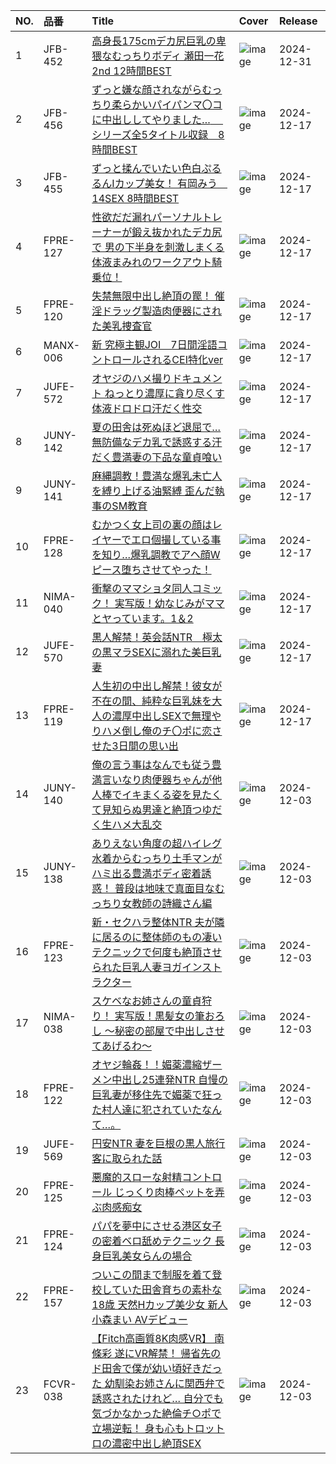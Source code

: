 |NO.|品番|Title|Cover|Release|
|:---|:---|:---|:---|:---|
1|JFB-452|[高身長175cmデカ尻巨乳の卑猥なむっちりボディ 瀬田一花 2nd 12時間BEST](https://www.avmoive.top/index.php/archives/38263/)|![image](https://cdn.up-timely.com/image/12/content/77083/zARW5X2r6X8NknsHilk6liCTXg5LqSHdiakcWKLb.jpg)|2024-12-31
2|JFB-456|[ずっと嫌な顔されながらむっちり柔らかいパイパンマ〇コに中出ししてやりました…　 シリーズ全5タイトル収録　8時間BEST](https://www.avmoive.top/index.php/archives/38275/)|![image](https://cdn.up-timely.com/image/12/content/76939/VfsNQ99gyIbTVEbOzYUOvwyAyFY8TliDceLdQ12Y.jpg)|2024-12-17
3|JFB-455|[ずっと揉んでいたい色白ぷるるんIカップ美女！ 有岡みう　14SEX 8時間BEST](https://www.avmoive.top/index.php/archives/38274/)|![image](https://cdn.up-timely.com/image/12/content/76938/zZgI4IF8xIpkGuv6B9I86AMQq3g6nfUWNHd9p6yt.jpg)|2024-12-17
4|FPRE-127|[性欲だだ漏れパーソナルトレーナーが鍛え抜かれたデカ尻で 男の下半身を刺激しまくる体液まみれのワークアウト騎乗位！](https://www.avmoive.top/index.php/archives/38273/)|![image](https://cdn.up-timely.com/image/12/content/76934/jJrxuOZfSpX0DEmPPupiIUuypN9tv6AJJ6lSTR4R.jpg)|2024-12-17
5|FPRE-120|[失禁無限中出し絶頂の罠！ 催淫ドラッグ製造肉便器にされた美乳捜査官](https://www.avmoive.top/index.php/archives/38272/)|![image](https://cdn.up-timely.com/image/12/content/76937/PP3Ii6Jik2EPiWfTZdjp03nwc5CEljk0G8Vf2SSv.jpg)|2024-12-17
6|MANX-006|[新 究極主観JOI　7日間淫語コントロールされるCEI特化ver](https://www.avmoive.top/index.php/archives/38271/)|![image](https://cdn.up-timely.com/image/12/content/76944/AtSFqLbBBUhh8TgHMEUdYMdAUpjGtXGQv4MvupiZ.jpg)|2024-12-17
7|JUFE-572|[オヤジのハメ撮りドキュメント ねっとり濃厚に貪り尽くす体液ドロドロ汗だく性交](https://www.avmoive.top/index.php/archives/38270/)|![image](https://cdn.up-timely.com/image/12/content/76941/GxN5kawd62MyBxfMtKARGCzSNziuX39SmrbVF0Hr.jpg)|2024-12-17
8|JUNY-142|[夏の田舎は死ぬほど退屈で…無防備なデカ乳で誘惑する汗だく豊満妻の下品な童貞喰い](https://www.avmoive.top/index.php/archives/38269/)|![image](https://cdn.up-timely.com/image/12/content/76943/IurDecF1FAfxAJkuqAPPaS301HMi9EsdOVgxSJgg.jpg)|2024-12-17
9|JUNY-141|[麻縄調教！豊満な爆乳未亡人を縛り上げる油緊縛 歪んだ執事のSM教育](https://www.avmoive.top/index.php/archives/38268/)|![image](https://cdn.up-timely.com/image/12/content/76942/hnrQ03i0N4j5NrD2wvM5ncxMvcPMKgQpjnVfMYBX.jpg)|2024-12-17
10|FPRE-128|[むかつく女上司の裏の顔はレイヤーでエロ個撮している事を知り…爆乳調教でアヘ顔Wピース堕ちさせてやった！](https://www.avmoive.top/index.php/archives/38267/)|![image](https://cdn.up-timely.com/image/12/content/76935/sd3KSgAhmUU9kSyrfunxJDRuP2HDNxQkPOcRClBF.jpg)|2024-12-17
11|NIMA-040|[衝撃のママショタ同人コミック！ 実写版！幼なじみがママとヤっています。1＆2](https://www.avmoive.top/index.php/archives/38266/)|![image](https://cdn.up-timely.com/image/12/content/76945/628dVRVcxavhDn2winw13r7mYZyX5584kRM6z0Cp.jpg)|2024-12-17
12|JUFE-570|[黒人解禁！英会話NTR　極太の黒マラSEXに溺れた美巨乳妻](https://www.avmoive.top/index.php/archives/38265/)|![image](https://cdn.up-timely.com/image/12/content/76940/gKQp3PKTFcXlrlHOeWiZPw9C0I6IXjILhSnxDtjt.jpg)|2024-12-17
13|FPRE-119|[人生初の中出し解禁！彼女が不在の間、純粋な巨乳妹を大人の濃厚中出しSEXで無理やりハメ倒し俺のチ〇ポに恋させた3日間の思い出](https://www.avmoive.top/index.php/archives/38264/)|![image](https://cdn.up-timely.com/image/12/content/76936/JSRGbadNCA6G7DmxzBAwFm3ViW2LEBh1BgLTp92Y.jpg)|2024-12-17
14|JUNY-140|[俺の言う事はなんでも従う豊満言いなり肉便器ちゃんが他人棒でイキまくる姿を見たくて見知らぬ男達と絶頂つゆだく生ハメ大乱交](https://www.avmoive.top/index.php/archives/38285/)|![image](https://cdn.up-timely.com/image/12/content/76670/iRNFm1BCXznVVvctxTvBRxoOvQEndHO0J040Rcim.jpg)|2024-12-03
15|JUNY-138|[ありえない角度の超ハイレグ水着からむっちり土手マンがハミ出る豊満ボディ密着誘惑！ 普段は地味で真面目なむっちり女教師の詩織さん編](https://www.avmoive.top/index.php/archives/38284/)|![image](https://cdn.up-timely.com/image/12/content/76669/MCwa4mOrQbNoDrQZ9Z2k1QElN9qmGp0hKJGuiLdn.jpg)|2024-12-03
16|FPRE-123|[新・セクハラ整体NTR 夫が隣に居るのに整体師のもの凄いテクニックで何度も絶頂させられた巨乳人妻ヨガインストラクター](https://www.avmoive.top/index.php/archives/38283/)|![image](https://cdn.up-timely.com/image/12/content/76663/pxCDnInqDqNYOaSB1zreTUkmirgJKy7ZyrLb696S.jpg)|2024-12-03
17|NIMA-038|[スケベなお姉さんの童貞狩り！ 実写版！黒髪女の筆おろし ～秘密の部屋で中出しさせてあげるわ～](https://www.avmoive.top/index.php/archives/38282/)|![image](https://cdn.up-timely.com/image/12/content/76671/h4gn0An4caEO4qlFyLp8lZ8D6tYQghXLrQVhY4Dl.jpg)|2024-12-03
18|FPRE-122|[オヤジ輪姦！！媚薬濃縮ザーメン中出し25連発NTR 自慢の巨乳妻が移住先で媚薬で狂った村人達に犯されていたなんて…。](https://www.avmoive.top/index.php/archives/38281/)|![image](https://cdn.up-timely.com/image/12/content/76662/lCOuZru5xA3GLBvYdDvgSAxzAnYxdBvl1jbRU7aM.jpg)|2024-12-03
19|JUFE-569|[円安NTR 妻を巨根の黒人旅行客に取られた話](https://www.avmoive.top/index.php/archives/38280/)|![image](https://cdn.up-timely.com/image/12/content/76668/3Hpl4aZzlgr1DGHFE5RdThtZ4ALmRabwbPUW7ioe.jpg)|2024-12-03
20|FPRE-125|[悪魔的スローな射精コントロール じっくり肉棒ペットを弄ぶ肉感痴女](https://www.avmoive.top/index.php/archives/38279/)|![image](https://cdn.up-timely.com/image/12/content/76665/TyFEwdTu5z72F4sjawZkv7BYtZeg9PFKhGivPpEB.jpg)|2024-12-03
21|FPRE-124|[パパを夢中にさせる港区女子の密着ベロ舐めテクニック 長身巨乳美女らんの場合](https://www.avmoive.top/index.php/archives/38278/)|![image](https://cdn.up-timely.com/image/12/content/76664/eSbgSzE6XIcqbpMZzJFXhWNVGV1Qmfo93SbQsuCp.jpg)|2024-12-03
22|FPRE-157|[ついこの間まで制服を着て登校していた田舎育ちの素朴な18歳 天然Hカップ美少女 新人 小森まい AVデビュー](https://www.avmoive.top/index.php/archives/38277/)|![image](https://cdn.up-timely.com/image/12/content/76666/56QeSBn0eN3YeeMbHQW8zLsGCMrpBj5dlhlgueiv.jpg)|2024-12-03
23|FCVR-038|[【Fitch高画質8K肉感VR】 南條彩 遂にVR解禁！ 帰省先のド田舎で僕が幼い頃好きだった 幼馴染お姉さんに関西弁で誘惑されたけれど… 自分でも気づかなかった絶倫チ○ポで立場逆転！ 身も心もトロットロの濃密中出し絶頂SEX](https://www.avmoive.top/index.php/archives/38276/)|![image](https://cdn.up-timely.com/image/12/content/76655/xhB4uXUOsIaNDqGtlqmN7QXSKxplOntHOXmps9I1.jpg)|2024-12-03